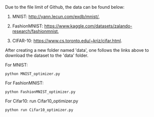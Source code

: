 Due to the file limit of Github, the data can be found below:

  1. MNIST: http://yann.lecun.com/exdb/mnist/, 
 
  2. FashionMNIST: https://www.kaggle.com/datasets/zalando-research/fashionmnist, 
  
  3. CIFAR-10: https://www.cs.toronto.edu/~kriz/cifar.html.

After creating a new folder named 'data', one follows the links above to download the dataset to the 'data' folder.

For MNIST: 
```shell
python MNIST_optimizer.py
```

For FashionMNIST:
```shell
python FashionMNIST_optimizer.py
```

For Cifar10: run Cifar10_optimizer.py
```shell
python run Cifar10_optimizer.py
```
